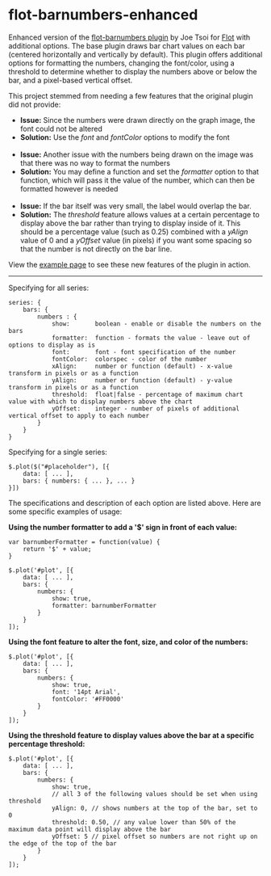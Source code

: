 flot-barnumbers-enhanced
========================

Enhanced version of the [flot-barnumbers plugin](https://github.com/joetsoi/flot-barnumbers) by Joe Tsoi for [Flot](http://www.flotcharts.org) with additional options.  The base plugin draws bar chart values on each bar (centered horizontally and vertically by default).  This plugin offers additional options for formatting the numbers, changing the font/color, using a threshold to determine whether to display the numbers above or below the bar, and a pixel-based vertical offset.

This project stemmed from needing a few features that the original plugin did not provide:

* **Issue:** Since the numbers were drawn directly on the graph image, the font could not be altered
* **Solution:** Use the *font* and *fontColor* options to modify the font<br>&nbsp;
* **Issue:** Another issue with the numbers being drawn on the image was that there was no way to format the numbers
* **Solution:** You may define a function and set the *formatter* option to that function, which will pass it the value of the number, which can then be formatted however is needed<br>&nbsp;
* **Issue:** If the bar itself was very small, the label would overlap the bar.
* **Solution:** The *threshold* feature allows values at a certain percentage to display above the bar rather than trying to display inside of it.  This should be a percentage value (such as 0.25) combined with a *yAlign* value of 0 and a *yOffset* value (in pixels) if you want some spacing so that the number is not directly on the bar line.

View the <a href="http://jasonroman.github.io/flot-barnumbers-enhanced/example.html">example page</a> to see these new features of the plugin in action.

---

Specifying for all series:

    series: {
        bars: {
            numbers : {
                show:       boolean - enable or disable the numbers on the bars
                formatter:  function - formats the value - leave out of options to display as is
                font:       font - font specification of the number
                fontColor:  colorspec - color of the number
                xAlign:     number or function (default) - x-value transform in pixels or as a function
                yAlign:     number or function (default) - y-value transform in pixels or as a function
                threshold:  float|false - percentage of maximum chart value with which to display numbers above the chart
                yOffset:    integer - number of pixels of additional vertical offset to apply to each number
            }
        }
    }

Specifying for a single series:

    $.plot($("#placeholder"), [{
        data: [ ... ],
        bars: { numbers: { ... }, ... }
    }])


The specifications and description of each option are listed above.  Here are some specific examples of usage:

**Using the number formatter to add a '$' sign in front of each value:**

    var barnumberFormatter = function(value) {
        return '$' + value;
    }

    $.plot('#plot', [{
        data: [ ... ],
        bars: { 
            numbers: {
                show: true,
                formatter: barnumberFormatter
            }
        }
    ]);

**Using the font feature to alter the font, size, and color of the numbers:**

    $.plot('#plot', [{
        data: [ ... ],
        bars: { 
            numbers: {
                show: true,
                font: '14pt Arial',
                fontColor: '#FF0000'
            }
        }
    ]);

**Using the threshold feature to display values above the bar at a specific percentage threshold:**

    $.plot('#plot', [{
        data: [ ... ],
        bars: { 
            numbers: {
                show: true,
                // all 3 of the following values should be set when using threshold
                yAlign: 0, // shows numbers at the top of the bar, set to 0
                threshold: 0.50, // any value lower than 50% of the maximum data point will display above the bar
                yOffset: 5 // pixel offset so numbers are not right up on the edge of the top of the bar
            }
        }
    ]);
